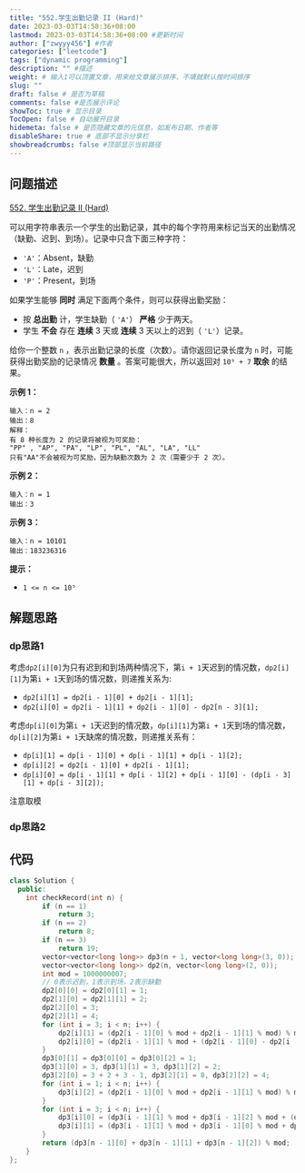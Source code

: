 ```yaml
---
title: "552.学生出勤记录 II (Hard)"
date: 2023-03-03T14:58:36+08:00
lastmod: 2023-03-03T14:58:36+08:00 #更新时间
author: ["zwyyy456"] #作者
categories: ["leetcode"]
tags: ["dynamic programming"]
description: "" #描述
weight: # 输入1可以顶置文章，用来给文章展示排序，不填就默认按时间排序
slug: ""
draft: false # 是否为草稿
comments: false #是否展示评论
showToc: true # 显示目录
TocOpen: false # 自动展开目录
hidemeta: false # 是否隐藏文章的元信息，如发布日期、作者等
disableShare: true # 底部不显示分享栏
showbreadcrumbs: false #顶部显示当前路径
---
```

## 问题描述
[552. 学生出勤记录 II (Hard)](https://leetcode.cn/problems/student-attendance-record-ii/)

可以用字符串表示一个学生的出勤记录，其中的每个字符用来标记当天的出勤情况（缺勤、迟到、到场）。记录中只含下面三种字符：

- `'A'`：Absent，缺勤
- `'L'`：Late，迟到
- `'P'`：Present，到场

如果学生能够 **同时** 满足下面两个条件，则可以获得出勤奖励：

- 按 **总出勤** 计，学生缺勤（ `'A'`） **严格** 少于两天。
- 学生 **不会** 存在 **连续** 3 天或 **连续** 3 天以上的迟到（ `'L'`）记录。

给你一个整数 `n` ，表示出勤记录的长度（次数）。请你返回记录长度为 `n` 时，可能获得出勤奖励的记录情况
**数量** 。答案可能很大，所以返回对 `10⁹ + 7` **取余** 的结果。

**示例 1：**

```
输入：n = 2
输出：8
解释：
有 8 种长度为 2 的记录将被视为可奖励：
"PP" , "AP", "PA", "LP", "PL", "AL", "LA", "LL"
只有"AA"不会被视为可奖励，因为缺勤次数为 2 次（需要少于 2 次）。

```

**示例 2：**

```
输入：n = 1
输出：3

```

**示例 3：**

```
输入：n = 10101
输出：183236316

```

**提示：**

- `1 <= n <= 10⁵`

## 解题思路
### dp思路1
考虑`dp2[i][0]`为只有迟到和到场两种情况下，第`i + 1`天迟到的情况数，`dp2[i][1]`为第`i + 1`天到场的情况数，则递推关系为:
- `dp2[i][1] = dp2[i - 1][0] + dp2[i - 1][1];`
- `dp2[i][0] = dp2[i - 1][1] + dp2[i - 1][0] - dp2[n - 3][1];`

考虑`dp[i][0]`为第`i + 1`天迟到的情况数，`dp[i][1]`为第`i + 1`天到场的情况数，`dp[i][2]`为第`i + 1`天缺席的情况数，则递推关系有：
- `dp[i][1] = dp[i - 1][0] + dp[i - 1][1] + dp[i - 1][2];`
- `dp[i][2] = dp2[i - 1][0] + dp2[i - 1][1];`
- `dp[i][0] = dp[i - 1][1] + dp[i - 1][2] + dp[i - 1][0] - (dp[i - 3][1] + dp[i - 3][2]);`

注意取模

### dp思路2

## 代码
```cpp
class Solution {
  public:
    int checkRecord(int n) {
        if (n == 1)
            return 3;
        if (n == 2)
            return 8;
        if (n == 3)
            return 19;
        vector<vector<long long>> dp3(n + 1, vector<long long>(3, 0));
        vector<vector<long long>> dp2(n, vector<long long>(2, 0));
        int mod = 1000000007;
        // 0表示迟到，1表示到场，2表示缺勤
        dp2[0][0] = dp2[0][1] = 1;
        dp2[1][0] = dp2[1][1] = 2;
        dp2[2][0] = 3;
        dp2[2][1] = 4;
        for (int i = 3; i < n; i++) {
            dp2[i][1] = (dp2[i - 1][0] % mod + dp2[i - 1][1] % mod) % mod;
            dp2[i][0] = (dp2[i - 1][1] % mod + (dp2[i - 1][0] - dp2[i - 3][1] + mod) % mod) % mod;
        }
        dp3[0][1] = dp3[0][0] = dp3[0][2] = 1;
        dp3[1][0] = 3, dp3[1][1] = 3, dp3[1][2] = 2;
        dp3[2][0] = 3 + 2 + 3 - 1, dp3[2][1] = 8, dp3[2][2] = 4;
        for (int i = 1; i < n; i++) {
            dp3[i][2] = (dp2[i - 1][0] % mod + dp2[i - 1][1] % mod) % mod;
        }
        for (int i = 3; i < n; i++) {
            dp3[i][0] = (dp3[i - 1][1] % mod + dp3[i - 1][2] % mod + (dp3[i - 1][0] - (dp3[i - 3][1] + dp3[i - 3][2]) + mod) % mod) % mod;
            dp3[i][1] = (dp3[i - 1][1] % mod + dp3[i - 1][0] % mod + dp3[i - 1][2] % mod) % mod;
        }
        return (dp3[n - 1][0] + dp3[n - 1][1] + dp3[n - 1][2]) % mod;
    }
};
```